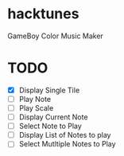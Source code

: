# hacktunes
GameBoy Color Music Maker

# TODO
* [x] Display Single Tile
* [ ] Play Note
* [ ] Play Scale
* [ ] Display Current Note
* [ ] Select Note to Play
* [ ] Display List of Notes to play
* [ ] Select Mutltiple Notes to Play
